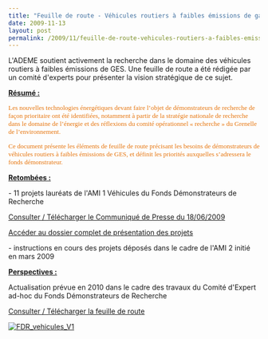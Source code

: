```yaml
---
title: "Feuille de route - Véhicules routiers à faibles émissions de gaz à effet de serre"
date: 2009-11-13
layout: post
permalink: /2009/11/feuille-de-route-vehicules-routiers-a-faibles-emissions-de-gaz-a-effet-de-serre-v1-2008.html
---
```


<p><span style="text-decoration: none">L'ADEME soutient activement la recherche dans le domaine des véhicules routiers à faibles émissions de GES. Une feuille de route a été rédigée par un comité d'experts pour présenter la vision stratégique de ce sujet.</span></p> <p><span style="text-decoration: underline"><strong>Résumé :</strong> </span></p><font color="#e6730a" face="Caecilia-Bold" size="2"><font color="#e6730a" size="2"><font color="#e6730a" size="2"><span> <p>Les nouvelles technologies énergétiques devant faire l’objet de démonstrateurs de recherche de façon prioritaire ont été identifiées, notamment à partir de la stratégie nationale de recherche dans le domaine de l’énergie et des réflexions du comité opérationnel « recherche » du Grenelle de l’environnement.</p> <p></p> <p></p></span><span><span>Ce document présente les éléments de feuille de route précisant les besoins de démonstrateurs de véhicules routiers à faibles émissions de GES, et définit les priorités auxquelles s’adressera le fonds démonstrateur.</span></span></font></font></font> <p><span style="text-decoration: underline"><strong>Retombées :</strong></span></p> <p>- 11 projets lauréats de l'AMI 1 Véhicules du Fonds Démonstrateurs de Recherche</p> <p><a href="http://www.ademe.fr/?name=F4E99BA157AA33F982086AE9961750221245331546448.pdf" target="_blank">Consulter / Télécharger le Communiqué de Presse du 18/06/2009</a></p> <p><a href="http://www2.ademe.fr/servlet/getDoc?cid=96&m=3&id=62164&ref=23117&p1=B" target="_blank">Accéder au dossier complet de présentation des projets</a></p> <p>- instructions en cours des projets déposés dans le cadre de l'AMI 2 initié en mars 2009</p> <p><span style="text-decoration: underline"><strong>Perspectives :</strong></span></p> <p>Actualisation prévue en 2010 dans le cadre des travaux du Comité d'Expert ad-hoc du Fonds Démonstrateurs de Recherche</p><a href="http://www.ademe.fr/?name=4AC719E66CDA4B8A3F4566C8BA30E1711249463405594.pdf" target="_blank">Consulter / Télécharger la feuille de route</a><br /> <p><a href="/wp-content/uploads/sites/6/old/6a0120a66d2ad4970b0120a693e2f6970b-pi.gif"><img alt="FDR_vehicules_V1" border="0" class="asset asset-image at-xid-6a0120a66d2ad4970b0120a693e2f6970b " src="/wp-content/uploads/sites/6/old/6a0120a66d2ad4970b0120a693e2f6970b-800wi.gif" title="FDR_vehicules_V1" /></a> </p>